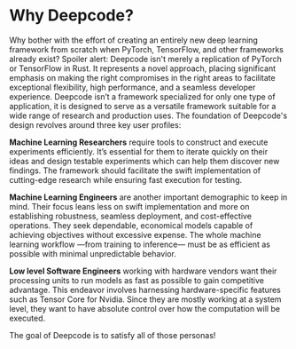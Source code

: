 # Why Deepcode?

Why bother with the effort of creating an entirely new deep learning framework from scratch when
PyTorch, TensorFlow, and other frameworks already exist? Spoiler alert: Deepcode isn't merely a
replication of PyTorch or TensorFlow in Rust. It represents a novel approach, placing significant
emphasis on making the right compromises in the right areas to facilitate exceptional flexibility,
high performance, and a seamless developer experience. Deepcode isn’t a framework specialized for only
one type of application, it is designed to serve as a versatile framework suitable for a wide range
of research and production uses. The foundation of Deepcode's design revolves around three key user
profiles:

**Machine Learning Researchers** require tools to construct and execute experiments efficiently.
It’s essential for them to iterate quickly on their ideas and design testable experiments which can
help them discover new findings. The framework should facilitate the swift implementation of
cutting-edge research while ensuring fast execution for testing.

**Machine Learning Engineers** are another important demographic to keep in mind. Their focus leans
less on swift implementation and more on establishing robustness, seamless deployment, and
cost-effective operations. They seek dependable, economical models capable of achieving objectives
without excessive expense. The whole machine learning workflow —from training to inference— must be
as efficient as possible with minimal unpredictable behavior.

**Low level Software Engineers** working with hardware vendors want their processing units to run
models as fast as possible to gain competitive advantage. This endeavor involves harnessing
hardware-specific features such as Tensor Core for Nvidia. Since they are mostly working at a system
level, they want to have absolute control over how the computation will be executed.

The goal of Deepcode is to satisfy all of those personas!
